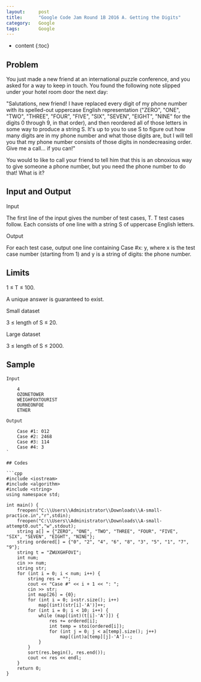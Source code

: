 ```yaml
---
layout:     post
title:      "Google Code Jam Round 1B 2016 A. Getting the Digits"
category:   Google
tags:       Google
---
```


* content
{:toc}

## Problem

You just made a new friend at an international puzzle conference, and you asked for a way to keep in touch. You found the following note slipped under your hotel room door the next day:

"Salutations, new friend! I have replaced every digit of my phone number with its spelled-out uppercase English representation ("ZERO", "ONE", "TWO", "THREE", "FOUR", "FIVE", "SIX", "SEVEN", "EIGHT", "NINE" for the digits 0 through 9, in that order), and then reordered all of those letters in some way to produce a string S. It's up to you to use S to figure out how many digits are in my phone number and what those digits are, but I will tell you that my phone number consists of those digits in nondecreasing order. Give me a call... if you can!"

You would to like to call your friend to tell him that this is an obnoxious way to give someone a phone number, but you need the phone number to do that! What is it?

## Input and Output

Input

The first line of the input gives the number of test cases, T. T test cases follow. Each consists of one line with a string S of uppercase English letters.

Output

For each test case, output one line containing Case #x: y, where x is the test case number (starting from 1) and y is a string of digits: the phone number.

## Limits

1 ≤ T ≤ 100.

A unique answer is guaranteed to exist.

Small dataset

3 ≤ length of S ≤ 20.

Large dataset

3 ≤ length of S ≤ 2000.

## Sample

```
Input 

    4
    OZONETOWER
    WEIGHFOXTOURIST
    OURNEONFOE
    ETHER

Output 

    Case #1: 012
    Case #2: 2468
    Case #3: 114
    Case #4: 3
`

## Codes

```cpp
#include <iostream>
#include <algorithm>
#include <string>
using namespace std;

int main() {
    freopen("C:\\Users\\Administrator\\Downloads\\A-small-practice.in","r",stdin);
    freopen("C:\\Users\\Administrator\\Downloads\\A-small-attempt0.out","w",stdout);
    string a[] = {"ZERO", "ONE", "TWO", "THREE", "FOUR", "FIVE", "SIX", "SEVEN", "EIGHT", "NINE"};
    string ordered[] = {"0", "2", "4", "6", "8", "3", "5", "1", "7", "9"};
    string t = "ZWUXGHFOVI";
    int num;
    cin >> num;
    string str;
    for (int i = 0; i < num; i++) {
        string res = "";
        cout << "Case #" << i + 1 << ": ";
        cin >> str;
        int map[26] = {0};
        for (int i = 0; i<str.size(); i++)
            map[(int)(str[i]-'A')]++;
        for (int i = 0; i < 10; i++) {
            while (map[(int)(t[i]-'A')]) {
                res += ordered[i];
                int temp = stoi(ordered[i]);
                for (int j = 0; j < a[temp].size(); j++)
                    map[(int)a[temp][j]-'A']--;
            }
        }
        sort(res.begin(), res.end());
        cout << res << endl;
    }
    return 0;
}
```